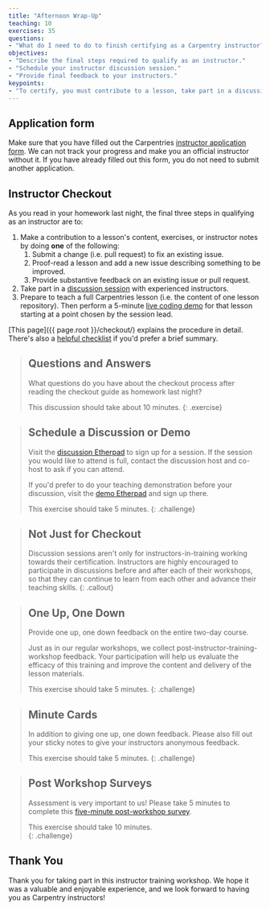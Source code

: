 ```yaml
---
title: "Afternoon Wrap-Up"
teaching: 10
exercises: 35
questions:
- "What do I need to do to finish certifying as a Carpentry instructor?"
objectives:
- "Describe the final steps required to qualify as an instructor."
- "Schedule your instructor discussion session."
- "Provide final feedback to your instructors."
keypoints:
- "To certify, you must contribute to a lesson, take part in a discussion, and do a teaching demo within 90 days of your training event."
---
```



## Application form

Make sure that you have filled out the Carpentries 
[instructor application form](https://amy.software-carpentry.org/forms/request_training/). 
We can not track your progress and make you an official instructor without it. If you have already
filled out this form, you do not need to submit another application.

## Instructor Checkout

As you read in your homework last night, the final three steps in qualifying as an instructor are to:

1.  Make a contribution to a lesson's content, exercises, or instructor notes by doing **one** of the following:
    1.  Submit a change (i.e. pull request) to fix an existing issue.
    2.  Proof-read a lesson and add a new issue describing something to be improved.
    3.  Provide substantive feedback on an existing issue or pull request.
2.  Take part in a [discussion session][discussion] with experienced instructors.
3.  Prepare to teach a full Carpentries lesson (i.e. the content of one lesson repository). Then perform a 5-minute [live coding demo][demo] for that lesson starting at a point chosen by the session lead.

[This page]({{ page.root }}/checkout/) explains the procedure in detail. 
There's also a [helpful checklist](http://www.datacarpentry.org/checkout/) 
if you'd prefer a brief summary.

> ## Questions and Answers
> 
> What questions do you have about the checkout process after reading the checkout guide 
> as homework last night?
> 
> This discussion should take about 10 minutes.
{: .exercise}

> ## Schedule a Discussion or Demo
> 
> Visit the [discussion Etherpad][discussion] to sign up for a session. 
> If the session you would like to attend is full, contact the discussion
> host and co-host to ask if you can attend. 
>
> If you'd prefer to do your teaching demonstration before your discussion, 
> visit the [demo Etherpad][demo] and sign up there. 
>
> This exercise should take 5 minutes.
{: .challenge}

> ## Not Just for Checkout
> 
> Discussion sessions aren't only for instructors-in-training working towards their certification. 
> Instructors are highly encouraged to participate in discussions before and after each of their workshops, 
> so that they can continue to learn from each other and advance their teaching skills.
{: .callout}

> ## One Up, One Down
> 
> Provide one up, one down feedback on the entire two-day course.
> 
> Just as in our regular workshops,
> we collect post-instructor-training-workshop feedback.
> Your participation will help us evaluate the efficacy of this training
> and improve the content and delivery of the lesson materials.
> 
> This exercise should take 5 minutes.
{: .challenge}

> ## Minute Cards
> 
> In addition to giving one up, one down feedback. Please also fill out your sticky
> notes to give your instructors anonymous feedback. 
> 
> This exercise should take 5 minutes.
{: .challenge}

> ## Post Workshop Surveys
> 
> Assessment is very important to us! Please take 5 minutes to complete 
> this [five-minute post-workshop survey]({{site.training_post_survey}}).
>
> This exercise should take 10 minutes.  
{: .challenge}

## Thank You

Thank you for taking part in this instructor training workshop.
We hope it was a valuable and enjoyable experience,
and we look forward to having you as Carpentry instructors!

[discussion]: http://pad.software-carpentry.org/instructor-discussion
[demo]: http://pad.software-carpentry.org/teaching-demos
